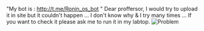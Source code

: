 "My bot is : http://t.me/Ronin_os_bot "
Dear proffersor,
I would try to upload it in site but it couldn't happen ... I don't know why & I try many times ... If you want to check it please ask me to run it in my labtop.
![Problem](https://user-images.githubusercontent.com/91956465/144419802-88a299ab-3973-4caf-bb4d-88e6adc17473.jpeg)
